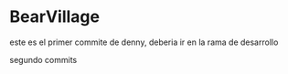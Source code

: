 # BearVillage


este es el primer commite de denny, deberia ir en la rama de desarrollo
 
segundo commits